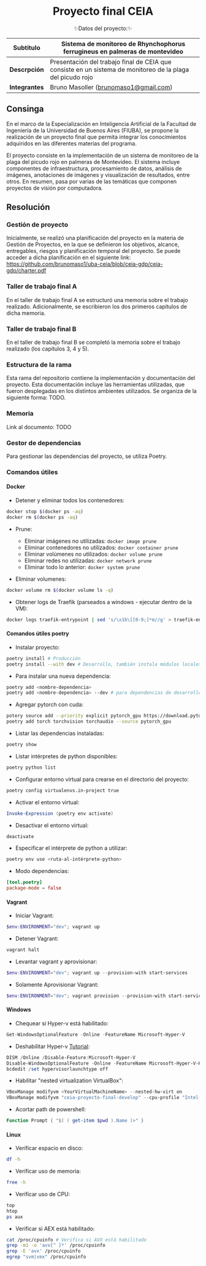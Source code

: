 # <div align="center"><b> Proyecto final CEIA </b></div>

<div align="center">✨Datos del proyecto:✨</div>

<p></p>

<div align="center">

| Subtitulo       | Sistema de monitoreo de Rhynchophorus ferrugineus en palmeras de montevideo                                         |
| --------------- | --------------------------------------------------------------------- |
| **Descrpción**  | Presentación del trabajo final de CEIA que consiste en un sistema de monitoreo de la plaga del picudo rojo |
| **Integrantes** | Bruno Masoller (brunomaso1@gmail.com)                                 |

</div>

## Consinga

En el marco de la Especialización en Inteligencia Artificial de la Facultad de Ingeniería de la Universidad de Buenos Aires (FIUBA), se propone la realización de un proyecto final que permita integrar los conocimientos adquiridos en las diferentes materias del programa.

El proyecto consiste en la implementación de un sistema de monitoreo de la plaga del picudo rojo en palmeras de Montevideo. El sistema incluye componentes de infraestructura, procesamiento de datos, análisis de imágenes, anotaciones de imágenes y visualización de resultados, entre otros. En resumen, pasa por varias de las temáticas que componen proyectos de visión por computadora.

## Resolución

### Gestión de proyecto

Inicialmente, se realizó una planificación del proyecto en la materia de Gestión de Proyectos, en la que se definieron los objetivos, alcance, entregables, riesgos y planificación temporal del proyecto. Se puede acceder a dicha planificación en el siguiente link: https://github.com/brunomaso1/uba-ceia/blob/ceia-gdp/ceia-gdp/charter.pdf

### Taller de trabajo final A

En el taller de trabajo final A se estructuró una memoria sobre el trabajo realizado. Adicionalmente, se escribieron los dos primeros capítulos de dicha memoria.

### Taller de trabajo final B

En el taller de trabajo final B se completó la memoria sobre el trabajo realizado (los capítulos 3, 4 y 5).

### Estructura de la rama

Esta rama del repositorio contiene la implementación y documentación del proyecto. Esta documentación incluye las herramientas utilizadas, que fueron desplegadas en los distintos ambientes utilizados. Se organiza de la siguiente forma: TODO.

### Memoria

Link al documento: TODO

### Gestor de dependencias

Para gestionar las dependencias del proyecto, se utiliza Poetry.

### Comandos útiles

#### Docker

- Detener y eliminar todos los contenedores:
```bash
docker stop $(docker ps -aq)
docker rm $(docker ps -aq)
```

- Prune:
  - Eliminar imágenes no utilizadas: `docker image prune`
  - Eliminar contenedores no utilizados: `docker container prune`
  - Eliminar volúmenes no utilizados: `docker volume prune`
  - Eliminar redes no utilizadas: `docker network prune`
  - Eliminar todo lo anterior: `docker system prune`
  
- Eliminar volumenes:
```bash
docker volume rm $(docker volume ls -q)
```

- Obtener logs de Traefik (parseados a windows - ejecutar dentro de la VM):
```bash
docker logs traefik-entrypoint | sed 's/\x1b\[[0-9;]*m//g' > traefik-entrypoint-20250610.log
```

#### Comandos útiles poetry

- Instalar proyecto:
```bash
poetry install # Producción
poetry install --with dev # Desarrollo, también instala módulos locales de forma editable
```

- Para instalar una nueva dependencia:
```bash
poetry add <nombre-dependencia>
poetry add <nombre-dependencia> --dev # para dependencias de desarrollo
```

- Agregar pytorch con cuda:
```bash
potery source add --priority explicit pytorch_gpu https://download.pytorch.org/whl/cu128
poetry add torch torchvision torchaudio --source pytorch_gpu
```

- Listar las dependencias instaladas:
```bash
poetry show
```

- Listar intérpretes de python disponibles:
```bash
poetry python list
```

- Configurar entorno virtual para crearse en el directorio del proyecto:
```bash
poetry config virtualenvs.in-project true
```

- Activar el entorno virtual:
```powershell
Invoke-Expression (poetry env activate)
```

- Desactivar el entorno virtual:
```bash
deactivate
```

- Especificar el intérprete de python a utilizar:
```bash
poetry env use <ruta-al-intérprete-python>
```

- Modo dependencias:
```toml
[tool.poetry]
package-mode = false
```

#### Vagrant

- Iniciar Vagrant:
```powershell
$env:ENVIRONMENT="dev"; vagrant up
```

- Detener Vagrant:
```powershell
vagrant halt
```

- Levantar vagrant y aprovisionar:
```powershell
$env:ENVIRONMENT="dev"; vagrant up --provision-with start-services
```

- Solamente Aprovisionar Vagrant:
```powershell
$env:ENVIRONMENT="dev"; vagrant provision --provision-with start-services
```

#### Windows
- Chequear si Hyper-v está habilitado:
```powershell
Get-WindowsOptionalFeature -Online -FeatureName Microsoft-Hyper-V
```

- Deshabilitar Hyper-v [Tutorial](https://learn.microsoft.com/en-us/troubleshoot/windows-client/application-management/virtualization-apps-not-work-with-hyper-v):
```powershell
DISM /Online /Disable-Feature:Microsoft-Hyper-V
Disable-WindowsOptionalFeature -Online -FeatureName Microsoft-Hyper-V-Hypervisor
bcdedit /set hypervisorlaunchtype off
```

- Habilitar "nested virtualization VirtualBox":
```powershell
VBoxManage modifyvm <YourVirtualMachineName> --nested-hw-virt on
VBoxManage modifyvm "ceia-proyecto-final-develop" --cpu-profile "Intel(R) Core(TM) i7-6700K"
```

- Acortar path de powershell:
```powershell
Function Prompt { "$( ( get-item $pwd ).Name )>" }
```

#### Linux

- Verificar espacio en disco:
```bash
df -h
```

- Verificar uso de memoria:
```bash
free -h
```

- Verificar uso de CPU:
```bash
top
htop
ps aux
```

- Verificar si AEX está habilitado:
```bash
cat /proc/cpuinfo # Verifica si AVX está habilitado
grep -m1 -o 'avx[^ ]*' /proc/cpuinfo
grep -E 'avx' /proc/cpuinfo
egrep "svm|vmx" /proc/cpuinfo
```